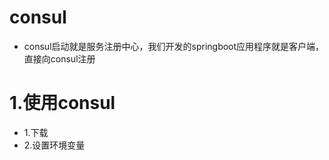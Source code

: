 # consul

* consul启动就是服务注册中心，我们开发的springboot应用程序就是客户端，直接向consul注册

# 1.使用consul

* 1.下载
* 2.设置环境变量

